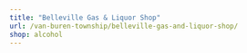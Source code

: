 ```yaml
---
title: "Belleville Gas & Liquor Shop"
url: /van-buren-township/belleville-gas-and-liquor-shop/
shop: alcohol
---
```

